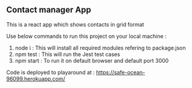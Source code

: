 ## Contact manager App
This is a react app which shows contacts in grid format

Use below commands to run this project on your local machine :
1. node i : This will install all required modules refering to package.json
2. npm test : This will run the Jest test cases 
3. npm start : To run it on default browser and default port 3000

Code is deployed to playaround at : https://safe-ocean-96099.herokuapp.com/ 

